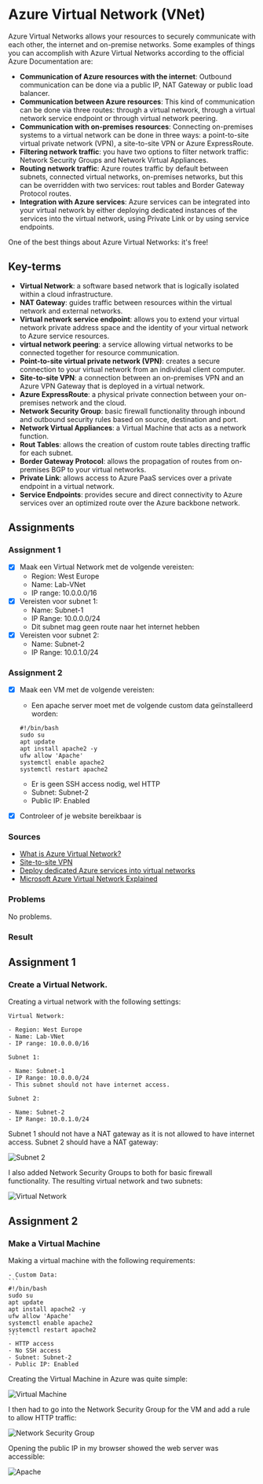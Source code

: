 # Azure Virtual Network (VNet)

Azure Virtual Networks allows your resources to securely communicate with each other, the internet and on-premise networks. Some examples of things you can accomplish with Azure Virtual Networks according to the official Azure Documentation are:

- **Communication of Azure resources with the internet**:
	Outbound communication can be done via a public IP, NAT Gateway or public load balancer.
- **Communication between Azure resources**:
	This kind of communication can be done via three routes: through a virtual network, through a virtual network service endpoint or through virtual network peering.
- **Communication with on-premises resources**:
	Connecting on-premises systems to a virtual network can be done in three ways: a point-to-site virtual private network (VPN), a site-to-site VPN or Azure ExpressRoute.
- **Filtering network traffic**:
	you have two options to filter network traffic: Network Security Groups and Network Virtual Appliances.
- **Routing network traffic**:
	Azure routes traffic by default between subnets, connected virtual networks, on-premises networks, but this can be overridden with two services: rout tables and Border Gateway Protocol routes.
- **Integration with Azure services**:
	Azure services can be integrated into your virtual network by either deploying dedicated instances of the services into the virtual network, using Private Link or by using service endpoints.

One of the best things about Azure Virtual Networks: it's free!

## Key-terms
- **Virtual Network**: a software based network that is logically isolated within a cloud infrastructure.
- **NAT Gateway**: guides traffic between resources within the virtual network and external networks.
- **Virtual network service endpoint**: allows you to extend your virtual network private address space and the identity of your virtual network to Azure service resources.
- **virtual network peering**: a service allowing virtual networks to be connected together for resource communication.
- **Point-to-site virtual private network (VPN)**: creates a secure connection to your virtual network from an individual client computer.
- **Site-to-site VPN**: a connection between an on-premises VPN and an Azure VPN Gateway that is deployed in a virtual network.
- **Azure ExpressRoute**: a physical private connection between your on-premises network and the cloud.
- **Network Security Group**: basic firewall functionality through inbound and outbound security rules based on source, destination and port.
- **Network Virtual Appliances**: a Virtual Machine that acts as a network function.
- **Rout Tables**: allows the creation of custom route tables directing traffic for each subnet.
- **Border Gateway Protocol**: allows the propagation of routes from on-premises BGP to your virtual networks.
- **Private Link**: allows access to Azure PaaS services over a private endpoint in a virtual network.
- **Service Endpoints**: provides secure and direct connectivity to Azure services over an optimized route over the Azure backbone network.

## Assignments

### Assignment 1
- [x] Maak een Virtual Network met de volgende vereisten:
	- Region: West Europe
	- Name: Lab-VNet
	- IP range: 10.0.0.0/16
- [x] Vereisten voor subnet 1:
	- Name: Subnet-1
	- IP Range: 10.0.0.0/24
	- Dit subnet mag geen route naar het internet hebben
- [x] Vereisten voor subnet 2:
	- Name: Subnet-2
	- IP Range: 10.0.1.0/24

### Assignment 2

- [x] Maak een VM met de volgende vereisten:
	- Een apache server moet met de volgende custom data geïnstalleerd worden:
	```
	#!/bin/bash
	sudo su
	apt update
	apt install apache2 -y
	ufw allow 'Apache'
	systemctl enable apache2
	systemctl restart apache2
	```
	- Er is geen SSH access nodig, wel HTTP
	- Subnet: Subnet-2
	- Public IP: Enabled
- [x] Controleer of je website bereikbaar is


### Sources
- [What is Azure Virtual Network?](https://learn.microsoft.com/en-us/azure/virtual-network/virtual-networks-overview)
- [Site-to-site VPN](https://learn.microsoft.com/en-us/azure/vpn-gateway/design?toc=%2Fazure%2Fvirtual-network%2Ftoc.json#s2smulti)
- [Deploy dedicated Azure services into virtual networks](https://learn.microsoft.com/en-us/azure/virtual-network/virtual-network-for-azure-services)
- [Microsoft Azure Virtual Network Explained](https://www.dotnettricks.com/learn/azure/what-is-microsoft-azure-virtual-network-and-architecture)

### Problems
No problems.

### Result

## Assignment 1

### Create a Virtual Network.

Creating a virtual network with the following settings:

```
Virtual Network:

- Region: West Europe
- Name: Lab-VNet
- IP range: 10.0.0.0/16

Subnet 1:

- Name: Subnet-1
- IP Range: 10.0.0.0/24
- This subnet should not have internet access.

Subnet 2:

- Name: Subnet-2
- IP Range: 10.0.1.0/24
```

Subnet 1 should not have a NAT gateway as it is not allowed to have internet access. Subnet 2 should have a NAT gateway:

![Subnet 2](../00_includes/week_04_images/screen34.png)

I also added Network Security Groups to both for basic firewall functionality. The resulting virtual network and two subnets:

![Virtual Network](../00_includes/week_04_images/screen35.png)

## Assignment 2

### Make a Virtual Machine

Making a virtual machine with the following requirements:

	- Custom Data:
	```
	#!/bin/bash
	sudo su
	apt update
	apt install apache2 -y
	ufw allow 'Apache'
	systemctl enable apache2
	systemctl restart apache2
	```
	- HTTP access
	- No SSH access
	- Subnet: Subnet-2
	- Public IP: Enabled

Creating the Virtual Machine in Azure was quite simple:

![Virtual Machine](../00_includes/week_04_images/screen36.png)

I then had to go into the Network Security Group for the VM and add a rule to allow HTTP traffic:

![Network Security Group](../00_includes/week_04_images/screen37.png)

Opening the public IP in my browser showed the web server was accessible:

![Apache](../00_includes/week_04_images/screen38.png)